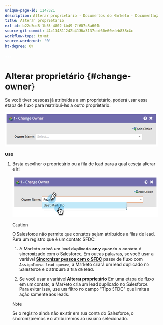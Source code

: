 ```yaml
---
unique-page-id: 1147021
description: Alterar proprietário - Documentos do Marketo - Documentação do produto
title: Alterar proprietário
exl-id: b22c5cd8-1b53-4802-8b49-7f607c8a601b
source-git-commit: 44c134811242b4136a3137cdd60e60edeb838c8c
workflow-type: tm+mt
source-wordcount: '0'
ht-degree: 0%

---
```


# Alterar proprietário {#change-owner}

Se você tiver pessoas já atribuídas a um proprietário, poderá usar essa etapa de fluxo para reatribuí-las a outro proprietário.

![](assets/image2014-9-22-15-3a1-3a3.png)

**Uso**

1. Basta escolher o proprietário ou a fila de lead para a qual deseja alterar e ir!

   ![](assets/image2014-9-22-15-3a1-3a6.png)

   >[!CAUTION]
   >
   >O Salesforce não permite que contatos sejam atribuídos a filas de lead. Para um registro que é um contato SFDC:
   >
   >1. A Marketo criará um lead duplicado **only** quando o contato é sincronizado com o Salesforce. Em outras palavras, se você usar a variável **[Sincronizar pessoa com o SFDC](/help/marketo/product-docs/core-marketo-concepts/smart-campaigns/salesforce-flow-actions/sync-person-to-sfdc.md)** passo de fluxo com `AssignTo=<a lead queue>`, a Marketo criará um lead duplicado no Salesforce e o atribuirá à fila de lead.
   >
   >1. Se você usar a variável **Alterar proprietário** Em uma etapa de fluxo em um contato, a Marketo cria um lead duplicado no Salesforce. Para evitar isso, use um filtro no campo &quot;Tipo SFDC&quot; que limita a ação somente aos leads.


   >[!NOTE]
   >
   >Se o registro ainda não existir em sua conta do Salesforce, o sincronizaremos e o atribuiremos ao usuário selecionado.
